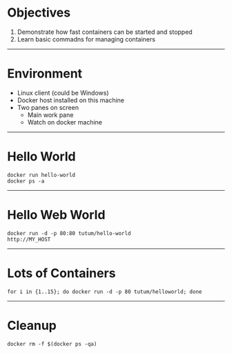 # Objectives

1. Demonstrate how fast containers can be started and stopped
2. Learn basic commadns for managing containers

---

# Environment

* Linux client (could be Windows)
* Docker host installed on this machine
* Two panes on screen
   * Main work pane
   * Watch on docker machine

---

# Hello World

    docker run hello-world
    docker ps -a

---
# Hello Web World

    docker run -d -p 80:80 tutum/hello-world
    http://MY_HOST

---

# Lots of Containers

    for i in {1..15}; do docker run -d -p 80 tutum/helloworld; done

---

# Cleanup

    docker rm -f $(docker ps -qa)
